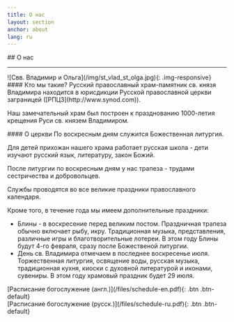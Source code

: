 ```yaml
---
title: О нас
layout: section
anchor: about
lang: ru
---
```

<div class="section-title center" markdown="1">
##  О нас

-----
</div>

<div class="row">
<div class="col-md-4" markdown="1">
![Свв. Владимир и Ольга](/img/st_vlad_st_olga.jpg){: .img-responsive}
</div>

<div class="col-md-4 text-left" markdown="1">
#### Кто мы такие?
Русский православный храм-памятник св. князя Владимира находится в юрисдикции Русской православной церкви
заграницей ([РПЦЗ](http://www.synod.com)).

Наш замечательный храм был построен к празднованию 1000-летия крещения Руси св. князем Владимиром.
</div>

<div class="col-md-4 text-left checklist" markdown="1">
#### О церкви
По воскресным дням служится Божественная литургия.

Для детей прихожан нашего храма работает русская школа - дети изучают русский язык, литературу,
закон Божий.

После литургии по воскресным дням у нас трапеза - трудами сестричества и добровольцев.

Службы проводятся во все великие праздники православного календаря.

Кроме того, в течение года мы имеем дополнительные праздники:
* Блины - в воскресение перед великим постом. Праздничная трапеза обычно включает рыбу, икру.
  Традиционная музыка, представления, различные игры и благотворительные лотереи.
  В этом году Блины будут 4-го февраля, сразу после Божественой литургии.
* День св. Владимира отмечаем в последнее воскресенье июля. Торжественная литургия,
  освящение воды, русская музыка, традиционная кухня, киоски с духовной литературой и иконами, сувениры.
  В этом году храмовый праздник будет 29 июля.
</div>
</div>

<div class="space"></div>
<!-- <div class="section-title center" markdown="1">
##  Service Schedule

-----
</div> -->

<div class="row">
<div class="col-md-4 col-md-offset-2 text-center center" markdown="1">
[Расписание богослужение (англ.)](/files/schedule-en.pdf){: .btn .btn-default}
</div>
<div class="col-md-4 text-center center" markdown="1">
[Расписание богослужение (русск.)](/files/schedule-ru.pdf){: .btn .btn-default}
</div>
</div>
